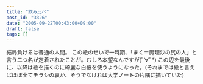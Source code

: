 ```yaml
---
title: "飲み比べ"
post_id: "3326"
date: "2005-09-22T00:43:00+09:00"
draft: false
tags: []
---
```



結局負けるは普通の人間。 この絵のせいで一時期、「まく＝魔理沙の尻の人」と言う二つ名が定着されたことが。むしろ本望なんですが(ﾟ∀ﾟ*)  この辺を最後に、以降は絵を描くのに綺麗な白紙を使うようになった。(それまでは絵と言えばほぼ全てチラシの裏か、そうでなければ大学ノートの片隅に描いていた)
